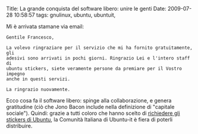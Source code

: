 Title: La grande conquista del software libero: unire le genti
Date:  2009-07-28 10:58:57
tags: gnulinux, ubuntu, ubuntuit,

Mi è arrivata stamane via email:


	Gentile Francesco,

	La volevo ringraziare per il servizio che mi ha fornito gratuitamente, gli
	adesivi sono arrivati in pochi giorni. Ringrazio Lei e l'intero staff di
	ubuntu stickers, siete veramente persone da premiare per il Vostro impegno
	anche in questi servizi.

	La ringrazio nuovamente.


Ecco cosa fa il software libero: spinge alla collaborazione, e genera
gratitudine (ciò che Jono Bacon include nella definizione di "capitale sociale"). 
Quindi: grazie a tutti coloro che hanno scelto di [richiedere gli
stickers di Ubuntu][1], la Comunità Italiana di Ubuntu-it è fiera di poterli
distribuire.

   [1]: http://wiki.ubuntu-it.org/GruppoPromozione/StickerUbuntu
